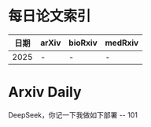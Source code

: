 # 每日论文索引

| 日期 | arXiv | bioRxiv | medRxiv |
|------|-------|---------|---------|
| 2025 | - | - | - |




















































































# Arxiv Daily


DeepSeek，你记一下我做如下部署 -- 101
